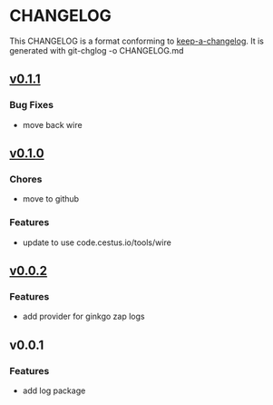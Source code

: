 
# CHANGELOG

This CHANGELOG is a format conforming to [keep-a-changelog](https://github.com/olivierlacan/keep-a-changelog). 
It is generated with git-chglog -o CHANGELOG.md


<a name="v0.1.1"></a>
## [v0.1.1](https://github/CestusIO/log/compare/v0.1.0...v0.1.1)

### Bug Fixes

* move back wire


<a name="v0.1.0"></a>
## [v0.1.0](https://github/CestusIO/log/compare/v0.0.2...v0.1.0)

### Chores

* move to github

### Features

* update to use code.cestus.io/tools/wire


<a name="v0.0.2"></a>
## [v0.0.2](https://github/CestusIO/log/compare/v0.0.1...v0.0.2)

### Features

* add provider for ginkgo zap logs


<a name="v0.0.1"></a>
## v0.0.1

### Features

* add log package

